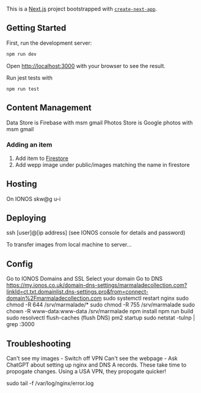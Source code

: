 This is a [Next.js](https://nextjs.org) project bootstrapped with [`create-next-app`](https://nextjs.org/docs/app/api-reference/cli/create-next-app).

## Getting Started

First, run the development server:

```bash
npm run dev
```

Open [http://localhost:3000](http://localhost:3000) with your browser to see the result.

Run jest tests with

```
npm run test
```

## Content Management

Data Store is Firebase with msm gmail
Photos Store is Google photos with msm gmail

### Adding an item
1. Add item to [Firestore](https://console.firebase.google.com/u/3/project/marmalade-collection/firestore/databases/-default-/data/~2Fitem~2Ftable-2)
2. Add wepp image under public/images matching the name in firestore

## Hosting
On IONOS skw@g u-i

## Deploying
ssh [user]@[ip address]
(see IONOS console for details and password)

To transfer images from local machine to server...

## Config
Go to IONOS Domains and SSL 
Select your domain
Go to DNS
https://my.ionos.co.uk/domain-dns-settings/marmaladecollection.com?linkId=ct.txt.domainlist.dns-settings.pro&from=connect-domain%2Fmarmaladecollection.com
sudo systemctl restart nginx
sudo chmod -R 644 /srv/marmalade/*
sudo chmod -R 755 /srv/marmalade
sudo chown -R www-data:www-data /srv/marmalade
npm install
npm run build
sudo resolvectl flush-caches     (flush DNS)
pm2 startup
sudo netstat -tulnp | grep :3000

## Troubleshooting
Can't see my images - Switch off VPN
Can't see the webpage - Ask ChatGPT about setting up nginx and DNS A records.  These take time to propogate changes. Using a USA VPN, they propogate quicker!

sudo tail -f /var/log/nginx/error.log



